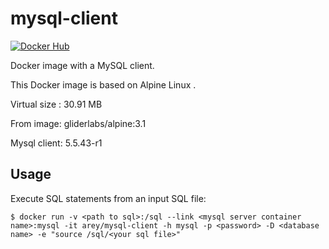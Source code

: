 # mysql-client

[![Docker Hub](https://img.shields.io/badge/docker-ready-blue.svg)](https://registry.hub.docker.com/u/arey/mysql-client/) 

Docker image with a MySQL client.

This Docker image is based on Alpine Linux .

Virtual size : 30.91 MB

From image: gliderlabs/alpine:3.1

Mysql client: 5.5.43-r1

## Usage

Execute SQL statements from an input SQL file:

```
$ docker run -v <path to sql>:/sql --link <mysql server container name>:mysql -it arey/mysql-client -h mysql -p <password> -D <database name> -e "source /sql/<your sql file>"
```

